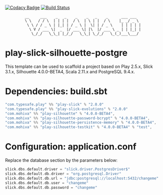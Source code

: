 [![Codacy Badge](https://api.codacy.com/project/badge/grade/51da0a5952884822a2abbf64bebb9239)](https://www.codacy.com/app/bazard-philippe/play-slick-silhouette-postgres)
[![Build Status](https://travis-ci.org/vahana-team/play-slick-silhouette-postgres.svg?branch=master)](https://travis-ci.org/vahana-team/play-slick-silhouette-postgres)                                                      
             
             __     ___    _   _    _    _   _    _      ___ ___  
             \ \   / / \  | | | |  / \  | \ | |  / \    |_ _/ _ \ 
              \ \ / / _ \ | |_| | / _ \ |  \| | / _ \    | | | | |
               \ V / ___ \|  _  |/ ___ \| |\  |/ ___ \ _ | | |_| |
                \_/_/   \_\_| |_/_/   \_\_| \_/_/   \_(_)___\___/ 
                                                                  

# play-slick-silhouette-postgre
This template can be used to scaffold a project based on Play 2.5.x, Slick 3.1.x, Silhouette 4.0.0-BETA4, 
Scala 2.11.x and PostgreSQL 9.4.x.

# Dependencies: build.sbt

```scala
"com.typesafe.play" %% "play-slick" % "2.0.0"
"com.typesafe.play" %% "play-slick-evolutions" % "2.0.0"
"com.mohiva" %% "play-silhouette" % "4.0.0-BETA4",
"com.mohiva" %% "play-silhouette-password-bcrypt" % "4.0.0-BETA4",
"com.mohiva" %% "play-silhouette-persistence-memory" % "4.0.0-BETA4",
"com.mohiva" %% "play-silhouette-testkit" % "4.0.0-BETA4" % "test",
```

# Configuration: application.conf

Replace the database section by the parameters below:

```scala
slick.dbs.default.driver = "slick.driver.PostgresDriver$"
slick.dbs.default.db.driver = "org.postgresql.Driver"
slick.dbs.default.db.url = "jdbc:postgresql://localhost:5432/changeme"
slick.dbs.default.db.user = "changeme"
slick.dbs.default.db.password = "changeme"
```
